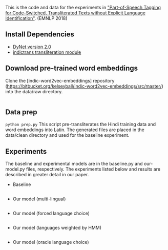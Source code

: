 This is the code and data for the experiments in ["Part-of-Speech Tagging for Code-Switched, Transliterated Texts without Explicit Language Identification"](http://aclweb.org/anthology/D18-1347). (EMNLP 2018)

## Install Dependencies
  - [DyNet version 2.0](https://github.com/clab/dynet)
  - [indictrans transliteration module](https://github.com/libindic/indic-trans)
  
## Download pre-trained word embeddings
Clone the [indic-word2vec-embeddings] repository (https://bitbucket.org/kelseyball/indic-word2vec-embeddings/src/master/) into the data/raw directory.
```git clone https://kelseyball@bitbucket.org/kelseyball/indic-word2vec-embeddings.git data/raw/
```
  
## Data prep
`python prep.py`
This script pre-transliterates the Hindi training data and word embeddings into Latin. The generated files are placed in the data/clean directory and used for the baseline experiment.

## Experiments
The baseline and experimental models are in the baseline.py and our-model.py files, respectively. The experiments listed below and results are described in greater detail in our paper.

- Baseline
```python baseline.py --htrain data/clean/hi_roman-ud-train.conllu  --etrain data/raw/en-ud-train.conllu --cdev data/clean/TWEETS-dev-v2-unsup-dist.conll --hi-embds data/clean/Hindi_roman.vec --en-embds data/raw/indic-word2vec-embeddings/English.vec --hi-limit 50000 --en-limit 50000 --iter 20
```
- Our model (multi-lingual)
```python our-model.py --htrain data/raw/hi-ud-train.conllu  --etrain data/raw/en-ud-train.conllu --cdev data/clean/TWEETS-dev-v2-unsup-dist.conll --hi-embds data/raw/indic-word2vec-embeddings/Hindi_utf.vec --en-embds data/raw/indic-word2vec-embeddings/English.vec --hi-limit 50000 --en-limit 50000 --iter 20
```
- Our model (forced language choice)
```python our-model.py --htrain data/raw/hi-ud-train.conllu  --etrain data/raw/en-ud-train.conllu --cdev data/clean/TWEETS-dev-v2-unsup-dist.conll --hi-embds data/raw/indic-word2vec-embeddings/Hindi_utf.vec  --en-embds data/raw/indic-word2vec-embeddings/English.vec --hi-limit 50000 --en-limit 50000 --iter 20 --use-ltags
```
- Our model (languages weighted by HMM)
```python our-model.py --htrain data/raw/hi-ud-train.conllu --etrain data/raw/en-ud-train.conllu --cdev data/clean/TWEETS-dev-v2-unsup-dist.conll --hi-embds data/raw/indic-word2vec-embeddings/Hindi_utf.vec  --en-embds data/raw/indic-word2vec-embeddings/English.vec --hi-limit 50000 --en-limit 50000 --iter 20
```
- Our model (oracle language choice)
```python our-model.py --htrain data/raw/hi-ud-train.conllu  --etrain data/raw/en-ud-train.conllu --cdev data/raw/TWEETS-dev-v2.conll --hi-embds data/raw/indic-word2vec-embeddings/Hindi_utf.vec  --en-embds data/raw/indic-word2vec-embeddings/English.vec --hi-limit 50000 --en-limit 50000 --iter 20 --use-ltags
```
